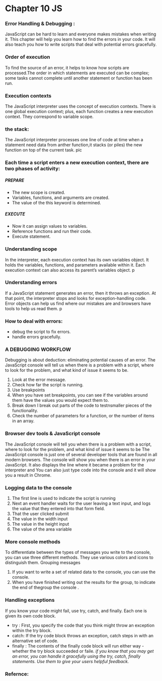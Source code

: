 # Chapter 10 JS
### Error Handling & Debugging :
JavaScript can be hard to learn and everyone makes mistakes when writing it. This chapter will help you learn how to find the errors in your code. It will also teach you how to write scripts that deal with potential errors gracefully.
### Order of execution
To find the source of an error, it helps to know how scripts are processed.The order in which statements are executed can be complex; some tasks cannot complete until another statement or function has been run.
### Execution contexts
The JavaScript interpreter uses the concept of execution contexts. There is one global execution context; plus, each function creates a new execution context. They correspond to variable scope.
### the stack:
The JavaScript interpreter processes one line of code at time when a statement need data from anther function,it stacks (or piles) the new function on top of the current task.
pic
### Each time a script enters a new execution context, there are two phases of activity:
##### PREPARE 
 *  The new scope is created.
*  Variables, functions, and arguments are created.
*  The value of the this keyword is determined.
##### EXECUTE 
*   Now it can assign values to variables.
*  Reference functions and run their code.
*  Execute statement.
### Understanding scope
In the interpreter,  each execution context has its own variables object. It holds the variables, functions,  and parameters available within it. Each execution context can also access its parent’s variables object.
p
### Understanding errors
If a JavaScript statement generates an error, then it throws an exception. At that point, the interpreter stops and looks for exception-handling code.
Error objects 
can help us find where our mistakes are and browsers have tools to help us read them.
p
### How to deal with errors:
* debug the script to fix errors.
* handle errors gracefully.
### A DEBUGGING WORKFLOW
Debugging is about deduction: eliminating potential causes of an error.
The JavaScript console will tell us when there is a problem with a script, where to look for the problem, and what kind of issue it seems to be.
1.  Look at the error message.
2.  Check how far the script is running.
3.  Use breakpoints
4. When you have set breakpoints, you can see if the variables around them have the values you would expect them to.
5.  Break down I break out parts of the code to testnsmaller pieces of the functionality.
6. Check the number of parameters for a function, or the number of items in an array.
### Browser dev tools & JavaScript console
The JavaScript console will tell you when there is a problem with a script, where to look for the problem, and what kind of issue it seems to be
The JavaScript console is just one of several developer tools that are found in all modern browsers.
The console will show you when there is an error in your JavaScript. It also displays the line where it became a problem for the interpreter and You can also just type code into the console and it will show you a result in Chrome.
### Logging data to the console
1. The first line is used to indicate the script is running
2. Next an event handler waits for the user leaving a text input, and logs the value that they entered into that form field.
3. That the user clicked submit
4. The value in the width input
5. The value in the height input
6. The value of the area variable
### More console methods 
To differentiate between the types of messages you write to the console, you can use three different methods. They use various colors and icons to distinguish them.
Grouping messages
1.  If you want to write a set of related data to the console, you can use the console.
2.  When you have finished writing out the results for the group, to indicate the end of thegroup the console .
### Handling exceptions
If you know your code might fail, use try, catch, and finally. Each one is given its own code block.
* try : First, you specify the code that you think might throw an exception within the try block.
* catch: If the try code block throws an exception, catch steps in with an alternative set of code.
* finally : The contents of the finally code block will run either way - whether the try block succeeded or faile.
*if you know that you may get an error, you can handle it gracefully using the try, catch, finally statements. Use them to give your users helpful feedback.*
### Refernce:

